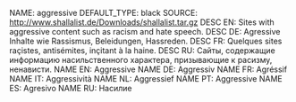 NAME:   aggressive
DEFAULT_TYPE: black
SOURCE: http://www.shallalist.de/Downloads/shallalist.tar.gz
DESC EN: Sites with aggressive content such as racism and hate speech.
DESC DE: Agressive Inhalte wie Rassismus, Beleidungen, Hassreden.
DESC FR: Quelques sites raçistes, antisémites, inçitant à la haine.
DESC RU: Сайты, содержащие информацию насильственного характера, призывающие к расизму, ненависти.
NAME EN: Aggressive
NAME DE: Aggressiv
NAME FR: Agréssif 
NAME IT: Aggressività
NAME NL: Aggressief 
NAME PT: Aggressive
NAME ES: Agresivo
NAME RU: Насилие

